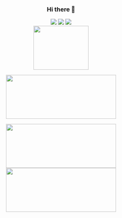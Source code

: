 
<div align="center">
<h3>Hi there 👋</h3>
<span>
  <a href="https://velog.io/@hgh1472/posts"><img src="https://img.shields.io/badge/velog-20C997.svg?style=for-the-badge&logo=velog&logoColor=ffffff" /></a> 
  <a href="https://velog.io/@hgh1472/posts"><img src="https://img.shields.io/badge/gitbook-000000.svg?style=for-the-badge&logo=gitbook&logoColor=ffffff" /></a>
  <a href="https://g-hwang.tistory.com/"><img src="https://img.shields.io/badge/tistory-FF4500.svg?style=for-the-badge&logo=tistory&logoColor=ffffff" /></a>
</span>
<br>


<a href="https://github.com/devxb/gitanimals">
  <img
    src="https://render.gitanimals.org/lines/hgh1472?pet-id=647444929800563128"
    width="150"
    height="120"
  />
</a>
<br>
  
<a href="https://github.com/devxb/gitanimals"><img
    src="https://render.gitanimals.org/lines/hgh1472?pet-id=627516089631853094"
    width="300"
    height="120"
  /></a>
<br>

<a href="https://github.com/devxb/gitanimals"><img
    src="https://render.gitanimals.org/lines/hgh1472?pet-id=648545618974983133"
    width="300"
    height="120"
  /></a>
  <a href="https://github.com/devxb/gitanimals"><img
    src="https://render.gitanimals.org/lines/hgh1472?pet-id=627515454807167106"
    width="300"
    height="120"
  /></a>
  
</div>



  

<!-- [![Solved.ac Profile](http://mazassumnida.wtf/api/v2/generate_badge?boj=hgh1472)](https://solved.ac/hgh1472/) -->
<!--
**hgh1472/hgh1472** is a ✨ _special_ ✨ repository because its `README.md` (this file) appears on your GitHub profile.

Here are some ideas to get you started:

- 🔭 I’m currently working on ...
- 🌱 I’m currently learning ...
- 👯 I’m looking to collaborate on ...
- 🤔 I’m looking for help with ...
- 💬 Ask me about ...
- 📫 How to reach me: ...
- 😄 Pronouns: ...
- ⚡ Fun fact: ...
-->
